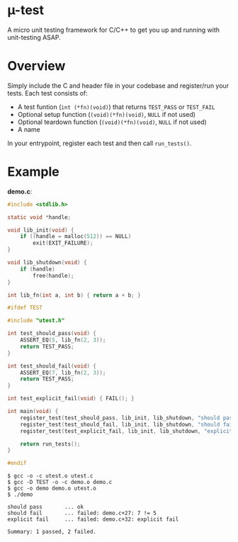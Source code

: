 # µ-test

A micro unit testing framework for C/C++ to get you up and running with unit-testing ASAP.


# Overview

Simply include the C and header file in your codebase and register/run your tests. Each test
consists of:

* A test funtion (`int (*fn)(void)`) that returns `TEST_PASS` or `TEST_FAIL`
* Optional setup function (`(void)(*fn)(void)`, `NULL` if not used)
* Optional teardown function (`(void)(*fn)(void)`, `NULL` if not used)
* A name

In your entrypoint, register each test and then call `run_tests()`.


# Example

**demo.c**:

```c
#include <stdlib.h>

static void *handle;

void lib_init(void) {
    if ((handle = malloc(512)) == NULL)
        exit(EXIT_FAILURE);
}

void lib_shutdown(void) {
    if (handle)
        free(handle);
}

int lib_fn(int a, int b) { return a + b; }

#ifdef TEST

#include "utest.h"

int test_should_pass(void) {
    ASSERT_EQ(5, lib_fn(2, 3));
    return TEST_PASS;
}

int test_should_fail(void) {
    ASSERT_EQ(7, lib_fn(2, 3));
    return TEST_PASS;
}

int test_explicit_fail(void) { FAIL(); }

int main(void) {
    register_test(test_should_pass, lib_init, lib_shutdown, "should pass");
    register_test(test_should_fail, lib_init, lib_shutdown, "should fail");
    register_test(test_explicit_fail, lib_init, lib_shutdown, "explicit fail");

    return run_tests();
}

#endif
```

```
$ gcc -o -c utest.o utest.c
$ gcc -D TEST -o -c demo.o demo.c
$ gcc -o demo demo.o utest.o
$ ./demo

should pass       ... ok
should fail       ... failed: demo.c+27: 7 != 5
explicit fail     ... failed: demo.c+32: explicit fail

Summary: 1 passed, 2 failed.
```
